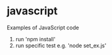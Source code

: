 # javascript

Examples of JavaScript code

1. run 'npm install'
2. run specific test e.g. 'node set_ex.js'
